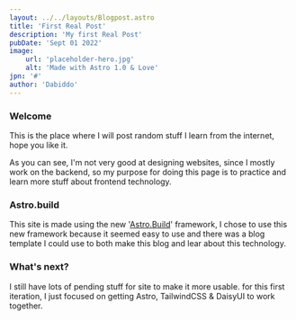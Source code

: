 ```yaml
---
layout: ../../layouts/Blogpost.astro
title: 'First Real Post'
description: 'My first Real Post'
pubDate: 'Sept 01 2022'
image:
    url: 'placeholder-hero.jpg' 
    alt: 'Made with Astro 1.0 & Love'
jpn: '#'
author: 'Dabiddo'
---
```


### Welcome

This is the place where I will post random stuff I learn from the internet, hope you like it.

As you can see, I'm not very good at designing websites, since I mostly work on the backend, so my purpose for doing this page is to practice
and learn more stuff about frontend technology.

### Astro.build

This site is made using the new '<a href="#">Astro.Build</a>' framework, I chose to use this new framework because it seemed easy to use and there
was a blog template I could use to both make this blog and lear about this technology.


### What's next?

I still have lots of pending stuff for site to make it more usable. for this first iteration, I just focused on getting Astro, TailwindCSS & DaisyUI to
work together.